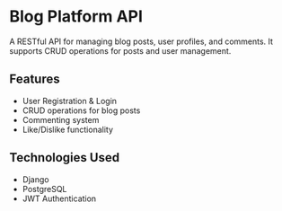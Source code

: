 # Blog Platform API

A RESTful API for managing blog posts, user profiles, and comments. It supports CRUD operations for posts and user management.

## Features
- User Registration & Login
- CRUD operations for blog posts
- Commenting system
- Like/Dislike functionality

## Technologies Used
- Django
- PostgreSQL
- JWT Authentication
